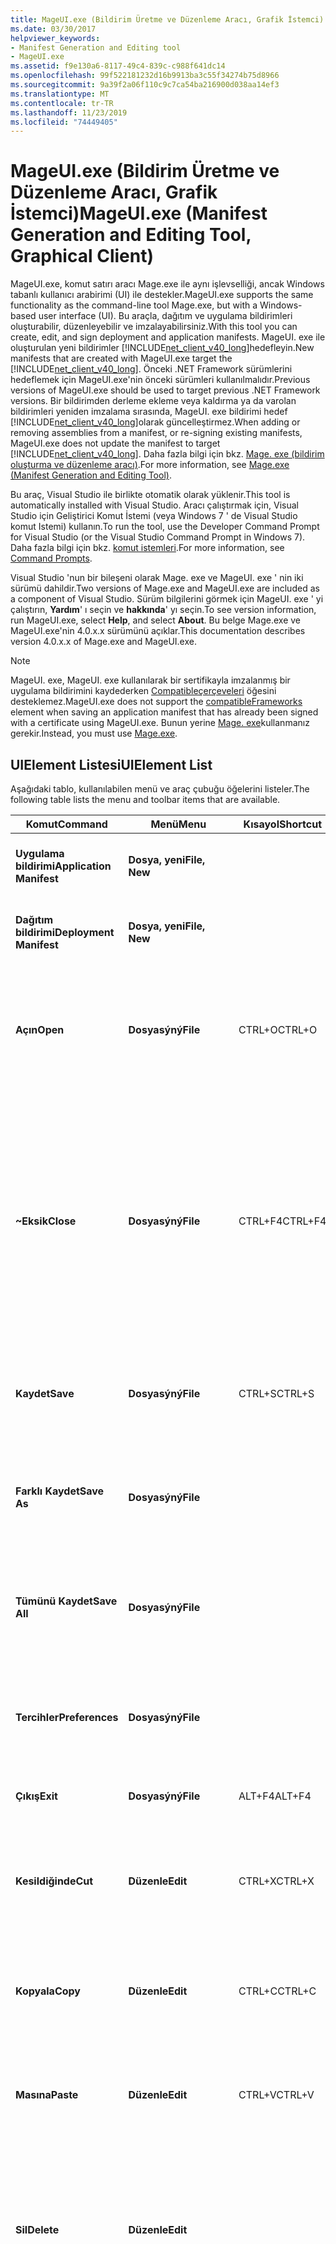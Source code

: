 ```yaml
---
title: MageUI.exe (Bildirim Üretme ve Düzenleme Aracı, Grafik İstemci)
ms.date: 03/30/2017
helpviewer_keywords:
- Manifest Generation and Editing tool
- MageUI.exe
ms.assetid: f9e130a6-8117-49c4-839c-c988f641dc14
ms.openlocfilehash: 99f522181232d16b9913ba3c55f34274b75d8966
ms.sourcegitcommit: 9a39f2a06f110c9c7ca54ba216900d038aa14ef3
ms.translationtype: MT
ms.contentlocale: tr-TR
ms.lasthandoff: 11/23/2019
ms.locfileid: "74449405"
---
```

# <a name="mageuiexe-manifest-generation-and-editing-tool-graphical-client"></a><span data-ttu-id="f6d16-102">MageUI.exe (Bildirim Üretme ve Düzenleme Aracı, Grafik İstemci)</span><span class="sxs-lookup"><span data-stu-id="f6d16-102">MageUI.exe (Manifest Generation and Editing Tool, Graphical Client)</span></span>

<span data-ttu-id="f6d16-103">MageUI.exe, komut satırı aracı Mage.exe ile aynı işlevselliği, ancak Windows tabanlı kullanıcı arabirimi (UI) ile destekler.</span><span class="sxs-lookup"><span data-stu-id="f6d16-103">MageUI.exe supports the same functionality as the command-line tool Mage.exe, but with a Windows-based user interface (UI).</span></span> <span data-ttu-id="f6d16-104">Bu araçla, dağıtım ve uygulama bildirimleri oluşturabilir, düzenleyebilir ve imzalayabilirsiniz.</span><span class="sxs-lookup"><span data-stu-id="f6d16-104">With this tool you can create, edit, and sign deployment and application manifests.</span></span> <span data-ttu-id="f6d16-105">MageUI. exe ile oluşturulan yeni bildirimler [!INCLUDE[net_client_v40_long](../../../includes/net-client-v40-long-md.md)]hedefleyin.</span><span class="sxs-lookup"><span data-stu-id="f6d16-105">New manifests that are created with MageUI.exe target the [!INCLUDE[net_client_v40_long](../../../includes/net-client-v40-long-md.md)].</span></span> <span data-ttu-id="f6d16-106">Önceki .NET Framework sürümlerini hedeflemek için MageUI.exe'nin önceki sürümleri kullanılmalıdır.</span><span class="sxs-lookup"><span data-stu-id="f6d16-106">Previous versions of MageUI.exe should be used to target previous .NET Framework versions.</span></span> <span data-ttu-id="f6d16-107">Bir bildirimden derleme ekleme veya kaldırma ya da varolan bildirimleri yeniden imzalama sırasında, MageUI. exe bildirimi hedef [!INCLUDE[net_client_v40_long](../../../includes/net-client-v40-long-md.md)]olarak güncelleştirmez.</span><span class="sxs-lookup"><span data-stu-id="f6d16-107">When adding or removing assemblies from a manifest, or re-signing existing manifests, MageUI.exe does not update the manifest to target [!INCLUDE[net_client_v40_long](../../../includes/net-client-v40-long-md.md)].</span></span> <span data-ttu-id="f6d16-108">Daha fazla bilgi için bkz. [Mage. exe (bildirim oluşturma ve düzenleme aracı)](mage-exe-manifest-generation-and-editing-tool.md).</span><span class="sxs-lookup"><span data-stu-id="f6d16-108">For more information, see [Mage.exe (Manifest Generation and Editing Tool)](mage-exe-manifest-generation-and-editing-tool.md).</span></span>

 <span data-ttu-id="f6d16-109">Bu araç, Visual Studio ile birlikte otomatik olarak yüklenir.</span><span class="sxs-lookup"><span data-stu-id="f6d16-109">This tool is automatically installed with Visual Studio.</span></span> <span data-ttu-id="f6d16-110">Aracı çalıştırmak için, Visual Studio için Geliştirici Komut İstemi (veya Windows 7 ' de Visual Studio komut Istemi) kullanın.</span><span class="sxs-lookup"><span data-stu-id="f6d16-110">To run the tool, use the Developer Command Prompt for Visual Studio (or the Visual Studio Command Prompt in Windows 7).</span></span> <span data-ttu-id="f6d16-111">Daha fazla bilgi için bkz. [komut istemleri](developer-command-prompt-for-vs.md).</span><span class="sxs-lookup"><span data-stu-id="f6d16-111">For more information, see [Command Prompts](developer-command-prompt-for-vs.md).</span></span>

 <span data-ttu-id="f6d16-112">Visual Studio 'nun bir bileşeni olarak Mage. exe ve MageUI. exe ' nin iki sürümü dahildir.</span><span class="sxs-lookup"><span data-stu-id="f6d16-112">Two versions of Mage.exe and MageUI.exe are included as a component of Visual Studio.</span></span> <span data-ttu-id="f6d16-113">Sürüm bilgilerini görmek için MageUI. exe ' yi çalıştırın, **Yardım**' ı seçin ve **hakkında**' yı seçin.</span><span class="sxs-lookup"><span data-stu-id="f6d16-113">To see version information, run MageUI.exe, select **Help**, and select **About**.</span></span> <span data-ttu-id="f6d16-114">Bu belge Mage.exe ve MageUI.exe'nin 4.0.x.x sürümünü açıklar.</span><span class="sxs-lookup"><span data-stu-id="f6d16-114">This documentation describes version 4.0.x.x of Mage.exe and MageUI.exe.</span></span>

> [!NOTE]
> <span data-ttu-id="f6d16-115">MageUI. exe, MageUI. exe kullanılarak bir sertifikayla imzalanmış bir uygulama bildirimini kaydederken [Compatibleçerçeveleri](/visualstudio/deployment/compatibleframeworks-element-clickonce-deployment) öğesini desteklemez.</span><span class="sxs-lookup"><span data-stu-id="f6d16-115">MageUI.exe does not support the [compatibleFrameworks](/visualstudio/deployment/compatibleframeworks-element-clickonce-deployment) element when saving an application manifest that has already been signed with a certificate using MageUI.exe.</span></span> <span data-ttu-id="f6d16-116">Bunun yerine [Mage. exe](mage-exe-manifest-generation-and-editing-tool.md)kullanmanız gerekir.</span><span class="sxs-lookup"><span data-stu-id="f6d16-116">Instead, you must use [Mage.exe](mage-exe-manifest-generation-and-editing-tool.md).</span></span>  
  
## <a name="uielement-list"></a><span data-ttu-id="f6d16-117">UIElement Listesi</span><span class="sxs-lookup"><span data-stu-id="f6d16-117">UIElement List</span></span>  
 <span data-ttu-id="f6d16-118">Aşağıdaki tablo, kullanılabilen menü ve araç çubuğu öğelerini listeler.</span><span class="sxs-lookup"><span data-stu-id="f6d16-118">The following table lists the menu and toolbar items that are available.</span></span>  
  
|<span data-ttu-id="f6d16-119">Komut</span><span class="sxs-lookup"><span data-stu-id="f6d16-119">Command</span></span>|<span data-ttu-id="f6d16-120">Menü</span><span class="sxs-lookup"><span data-stu-id="f6d16-120">Menu</span></span>|<span data-ttu-id="f6d16-121">Kısayol</span><span class="sxs-lookup"><span data-stu-id="f6d16-121">Shortcut</span></span>|<span data-ttu-id="f6d16-122">Açıklama</span><span class="sxs-lookup"><span data-stu-id="f6d16-122">Description</span></span>|  
|-------------|----------|--------------|-----------------|  
|<span data-ttu-id="f6d16-123">**Uygulama bildirimi**</span><span class="sxs-lookup"><span data-stu-id="f6d16-123">**Application Manifest**</span></span>|<span data-ttu-id="f6d16-124">**Dosya, yeni**</span><span class="sxs-lookup"><span data-stu-id="f6d16-124">**File, New**</span></span>||<span data-ttu-id="f6d16-125">Yeni bir uygulama bildirimi oluşturur.</span><span class="sxs-lookup"><span data-stu-id="f6d16-125">Creates a new application manifest.</span></span>|  
|<span data-ttu-id="f6d16-126">**Dağıtım bildirimi**</span><span class="sxs-lookup"><span data-stu-id="f6d16-126">**Deployment Manifest**</span></span>|<span data-ttu-id="f6d16-127">**Dosya, yeni**</span><span class="sxs-lookup"><span data-stu-id="f6d16-127">**File, New**</span></span>||<span data-ttu-id="f6d16-128">Yeni bir dağıtım bildirimi oluşturur.</span><span class="sxs-lookup"><span data-stu-id="f6d16-128">Creates a new deployment manifest.</span></span>|  
|<span data-ttu-id="f6d16-129">**Açın**</span><span class="sxs-lookup"><span data-stu-id="f6d16-129">**Open**</span></span>|<span data-ttu-id="f6d16-130">**Dosyasýný**</span><span class="sxs-lookup"><span data-stu-id="f6d16-130">**File**</span></span>|<span data-ttu-id="f6d16-131">CTRL+O</span><span class="sxs-lookup"><span data-stu-id="f6d16-131">CTRL+O</span></span>|<span data-ttu-id="f6d16-132">Varolan bir dağıtım bildirimini, uygulama bildirimini ya da düzenlemek için güven lisansını açar.</span><span class="sxs-lookup"><span data-stu-id="f6d16-132">Opens an existing deployment manifest, application manifest, or trust license for editing.</span></span>|  
|<span data-ttu-id="f6d16-133">**~Eksik**</span><span class="sxs-lookup"><span data-stu-id="f6d16-133">**Close**</span></span>|<span data-ttu-id="f6d16-134">**Dosyasýný**</span><span class="sxs-lookup"><span data-stu-id="f6d16-134">**File**</span></span>|<span data-ttu-id="f6d16-135">CTRL+F4</span><span class="sxs-lookup"><span data-stu-id="f6d16-135">CTRL+F4</span></span>|<span data-ttu-id="f6d16-136">Açık bir dosyayı kapatır.</span><span class="sxs-lookup"><span data-stu-id="f6d16-136">Closes an open file.</span></span><br /><br /> <span data-ttu-id="f6d16-137">Bir dosyayı kapatmadan önce değiştirirseniz, MageUI.exe dosyayı bir ortak anahtarla, anahtar çiftiyle veya depolanmış bir sertifikayla yeniden imzalamanızı ister.</span><span class="sxs-lookup"><span data-stu-id="f6d16-137">If you modify a file before closing it, MageUI.exe prompts you to re-sign the file with a public key, key pair, or stored certificate.</span></span>|  
|<span data-ttu-id="f6d16-138">**Kaydet**</span><span class="sxs-lookup"><span data-stu-id="f6d16-138">**Save**</span></span>|<span data-ttu-id="f6d16-139">**Dosyasýný**</span><span class="sxs-lookup"><span data-stu-id="f6d16-139">**File**</span></span>|<span data-ttu-id="f6d16-140">CTRL+S</span><span class="sxs-lookup"><span data-stu-id="f6d16-140">CTRL+S</span></span>|<span data-ttu-id="f6d16-141">Şu anda kullanıcı giriş odağı olan belgeyi diske kaydeder.</span><span class="sxs-lookup"><span data-stu-id="f6d16-141">Saves to disk the document which currently has user input focus.</span></span>|  
|<span data-ttu-id="f6d16-142">**Farklı Kaydet**</span><span class="sxs-lookup"><span data-stu-id="f6d16-142">**Save As**</span></span>|<span data-ttu-id="f6d16-143">**Dosyasýný**</span><span class="sxs-lookup"><span data-stu-id="f6d16-143">**File**</span></span>||<span data-ttu-id="f6d16-144">Yeni bir dosya adı ve/veya konum girmenizi sağlayarak bir dosyayı diske kaydeder.</span><span class="sxs-lookup"><span data-stu-id="f6d16-144">Saves a file to disk, enabling you to supply a new file name and/or location.</span></span>|  
|<span data-ttu-id="f6d16-145">**Tümünü Kaydet**</span><span class="sxs-lookup"><span data-stu-id="f6d16-145">**Save All**</span></span>|<span data-ttu-id="f6d16-146">**Dosyasýný**</span><span class="sxs-lookup"><span data-stu-id="f6d16-146">**File**</span></span>||<span data-ttu-id="f6d16-147">MageUI.exe içinde açık durumdaki tüm dosyalarda yapılan değişiklikleri kaydeder.</span><span class="sxs-lookup"><span data-stu-id="f6d16-147">Saves the changes made to all files currently open within MageUI.exe.</span></span>|  
|<span data-ttu-id="f6d16-148">**Tercihler**</span><span class="sxs-lookup"><span data-stu-id="f6d16-148">**Preferences**</span></span>|<span data-ttu-id="f6d16-149">**Dosyasýný**</span><span class="sxs-lookup"><span data-stu-id="f6d16-149">**File**</span></span>||<span data-ttu-id="f6d16-150">**Tercihler** iletişim kutusunu açar.</span><span class="sxs-lookup"><span data-stu-id="f6d16-150">Opens the **Preferences** dialog box.</span></span> <span data-ttu-id="f6d16-151">Daha fazla bilgi için aşağıdaki bölüme bakın.</span><span class="sxs-lookup"><span data-stu-id="f6d16-151">See the following section for more information.</span></span>|  
|<span data-ttu-id="f6d16-152">**Çıkış**</span><span class="sxs-lookup"><span data-stu-id="f6d16-152">**Exit**</span></span>|<span data-ttu-id="f6d16-153">**Dosyasýný**</span><span class="sxs-lookup"><span data-stu-id="f6d16-153">**File**</span></span>|<span data-ttu-id="f6d16-154">ALT+F4</span><span class="sxs-lookup"><span data-stu-id="f6d16-154">ALT+F4</span></span>|<span data-ttu-id="f6d16-155">MageUI.exe'den çıkılır.</span><span class="sxs-lookup"><span data-stu-id="f6d16-155">Quits MageUI.exe.</span></span>|  
|<span data-ttu-id="f6d16-156">**Kesildiğinde**</span><span class="sxs-lookup"><span data-stu-id="f6d16-156">**Cut**</span></span>|<span data-ttu-id="f6d16-157">**Düzenle**</span><span class="sxs-lookup"><span data-stu-id="f6d16-157">**Edit**</span></span>|<span data-ttu-id="f6d16-158">CTRL+X</span><span class="sxs-lookup"><span data-stu-id="f6d16-158">CTRL+X</span></span>|<span data-ttu-id="f6d16-159">Seçili durumdaki metni uygulamadan kaldırır ve sistem Pano'suna taşır.</span><span class="sxs-lookup"><span data-stu-id="f6d16-159">Removes the currently selected text from the application and moves it to the system Clipboard.</span></span>|  
|<span data-ttu-id="f6d16-160">**Kopyala**</span><span class="sxs-lookup"><span data-stu-id="f6d16-160">**Copy**</span></span>|<span data-ttu-id="f6d16-161">**Düzenle**</span><span class="sxs-lookup"><span data-stu-id="f6d16-161">**Edit**</span></span>|<span data-ttu-id="f6d16-162">CTRL+C</span><span class="sxs-lookup"><span data-stu-id="f6d16-162">CTRL+C</span></span>|<span data-ttu-id="f6d16-163">Seçili durumdaki metni sistem Pano'suna kopyalar.</span><span class="sxs-lookup"><span data-stu-id="f6d16-163">Copies the currently selected text to the system Clipboard.</span></span>|  
|<span data-ttu-id="f6d16-164">**Masına**</span><span class="sxs-lookup"><span data-stu-id="f6d16-164">**Paste**</span></span>|<span data-ttu-id="f6d16-165">**Düzenle**</span><span class="sxs-lookup"><span data-stu-id="f6d16-165">**Edit**</span></span>|<span data-ttu-id="f6d16-166">CTRL+V</span><span class="sxs-lookup"><span data-stu-id="f6d16-166">CTRL+V</span></span>|<span data-ttu-id="f6d16-167">Sistem Pano'sundaki metni etkin durumdaki metin öğesinin içine yapıştırır.</span><span class="sxs-lookup"><span data-stu-id="f6d16-167">Pastes text from the system Clipboard into the currently active text element.</span></span>|  
|<span data-ttu-id="f6d16-168">**Sil**</span><span class="sxs-lookup"><span data-stu-id="f6d16-168">**Delete**</span></span>|<span data-ttu-id="f6d16-169">**Düzenle**</span><span class="sxs-lookup"><span data-stu-id="f6d16-169">**Edit**</span></span>||<span data-ttu-id="f6d16-170">Bir listede seçili olan bir öğeyi, **dağıtım bildirimi** sekmesindeki güven lisansı gibi siler.</span><span class="sxs-lookup"><span data-stu-id="f6d16-170">Deletes an element currently selected in a list, such as a trust license on the **Deployment Manifest** tab.</span></span>|  
|<span data-ttu-id="f6d16-171">**Tümünü Kapat**</span><span class="sxs-lookup"><span data-stu-id="f6d16-171">**Close All**</span></span>|<span data-ttu-id="f6d16-172">**Penceresine**</span><span class="sxs-lookup"><span data-stu-id="f6d16-172">**Window**</span></span>||<span data-ttu-id="f6d16-173">MageUI.exe'de açık durumdaki tüm dosyaları kapatır.</span><span class="sxs-lookup"><span data-stu-id="f6d16-173">Closes all files currently open in MageUI.exe.</span></span> <span data-ttu-id="f6d16-174">Bir veya daha fazla dosyanın kaydedilmesi gerekiyorsa, gereksinimi MageUI.exe sizden onları kaydetmenizi ister.</span><span class="sxs-lookup"><span data-stu-id="f6d16-174">If one or more files need saving, MageUI.exe prompts you to save them.</span></span> <span data-ttu-id="f6d16-175">MageUI.exe ayrıca imzalanmamış veya değiştirilmiş her dosya için bir imzalama anahtarı seçmenizi de ister.</span><span class="sxs-lookup"><span data-stu-id="f6d16-175">MageUI.exe also prompts you to select a signing key for each unsigned or changed file.</span></span>|  
|<span data-ttu-id="f6d16-176">**Bilgi**</span><span class="sxs-lookup"><span data-stu-id="f6d16-176">**About**</span></span>|<span data-ttu-id="f6d16-177">**Yardım**</span><span class="sxs-lookup"><span data-stu-id="f6d16-177">**Help**</span></span>||<span data-ttu-id="f6d16-178">MageUI.exe'nin sürüm ve telif hakkı bilgilerini görüntüler.</span><span class="sxs-lookup"><span data-stu-id="f6d16-178">Displays version and copyright information about MageUI.exe.</span></span>|  
  
## <a name="preferences-dialog-box"></a><span data-ttu-id="f6d16-179">Tercihler İletişim Kutusu</span><span class="sxs-lookup"><span data-stu-id="f6d16-179">Preferences Dialog Box</span></span>  
 <span data-ttu-id="f6d16-180">**Tercihler** iletişim kutusu aşağıdaki öğeleri içerir.</span><span class="sxs-lookup"><span data-stu-id="f6d16-180">The **Preferences** dialog box contains the following elements.</span></span>  
  
|<span data-ttu-id="f6d16-181">Arabirim Öğesi</span><span class="sxs-lookup"><span data-stu-id="f6d16-181">UI Element</span></span>|<span data-ttu-id="f6d16-182">Açıklama</span><span class="sxs-lookup"><span data-stu-id="f6d16-182">Description</span></span>|  
|----------------|-----------------|  
|<span data-ttu-id="f6d16-183">**Kaydederken oturum aç**</span><span class="sxs-lookup"><span data-stu-id="f6d16-183">**Sign on save**</span></span>|<span data-ttu-id="f6d16-184">Bir dosyadaki değişikliklerinizi kaydedeceğiniz her zaman dosyayı imzalamanızı ister.</span><span class="sxs-lookup"><span data-stu-id="f6d16-184">Prompts you to sign a file whenever you save your modifications.</span></span>|  
|<span data-ttu-id="f6d16-185">**Varsayılan imza sertifikasını kullan**</span><span class="sxs-lookup"><span data-stu-id="f6d16-185">**Use default signing certificate**</span></span>|<span data-ttu-id="f6d16-186">Tüm dosyaları imzalamak için **sertifika dosyası** metin kutusunda girilen anahtarı kullanır.</span><span class="sxs-lookup"><span data-stu-id="f6d16-186">Uses the key entered in the **Certificate file** text box to sign all files.</span></span> <span data-ttu-id="f6d16-187">Bu, genellikle bir dosyayı kaydettiğinizde ve **kaydederken oturum** açtığınızda görüntülenen imzalama isteminin seçili olduğunu ortadan kaldırır.</span><span class="sxs-lookup"><span data-stu-id="f6d16-187">This eliminates the signing prompt that typically appears when you save a file and **Sign on Save** is selected.</span></span> <span data-ttu-id="f6d16-188">Bir anahtar dosyası seçmek için **sertifika dosyası** metin kutusunun yanındaki üç nokta ( **...** ) düğmesini kullanın.</span><span class="sxs-lookup"><span data-stu-id="f6d16-188">Use the ellipsis (**…**) button next to the **Certificate file** text box to select a key file.</span></span>|  
|<span data-ttu-id="f6d16-189">Özet algoritması</span><span class="sxs-lookup"><span data-stu-id="f6d16-189">Digest algorithm</span></span>|<span data-ttu-id="f6d16-190">Bağımlılık özetlerinin oluşturması için kullanılan algoritmayı belirtir.</span><span class="sxs-lookup"><span data-stu-id="f6d16-190">Specifies the algorithm to generate dependency digests with.</span></span> <span data-ttu-id="f6d16-191">Değer "sha256RSA" veya "sha1RSA" olmalıdır.</span><span class="sxs-lookup"><span data-stu-id="f6d16-191">Value must be "sha256RSA" or "sha1RSA".</span></span> <span data-ttu-id="f6d16-192">Varsayılan olarak SHA1 kullanılır.</span><span class="sxs-lookup"><span data-stu-id="f6d16-192">Uses SHA1 as the default.</span></span> <span data-ttu-id="f6d16-193">Hem uygulama hem de dağıtım bildirimlerinde kullanılır.</span><span class="sxs-lookup"><span data-stu-id="f6d16-193">Used both in application and deployment manifests.</span></span> <span data-ttu-id="f6d16-194">Kullanıcı bildirimi kaydederken bir sertifika sunarsa, bağımlılık özetleri oluşturmak için sertifikadaki algoritmaları kullanır.</span><span class="sxs-lookup"><span data-stu-id="f6d16-194">If the user provides a certificate when saving the manifest, uses the algorithms in the certificate to generate dependency digests with.</span></span>|  
  
## <a name="signing-options-dialog-box"></a><span data-ttu-id="f6d16-195">İmzalama Seçenekleri İletişim Kutusu</span><span class="sxs-lookup"><span data-stu-id="f6d16-195">Signing Options Dialog Box</span></span>  
 <span data-ttu-id="f6d16-196">Bir bildirimi veya güven lisansını ilk kez kaydettiğinizde veya bir bildirimi veya güven lisansını değiştirdiğinizde **Imzalama seçenekleri** iletişim kutusu görüntülenir.</span><span class="sxs-lookup"><span data-stu-id="f6d16-196">The **Signing Options** dialog box appears when you save a manifest or trust license for the first time, or when you change a manifest or trust license.</span></span> <span data-ttu-id="f6d16-197">Yalnızca **Tercihler** Iletişim kutusunda **kaydetme oturum aç** seçeneği işaretliyse görüntülenir.</span><span class="sxs-lookup"><span data-stu-id="f6d16-197">It only appears if the **Sign on Save** option in the **Preferences** dialog box is selected.</span></span> <span data-ttu-id="f6d16-198">Zaman **damgası URI 'si** metin kutusunda bir değer belirten bir bildirimi imzalarken Internet 'e bağlı olmanız gerekir.</span><span class="sxs-lookup"><span data-stu-id="f6d16-198">You must be connected to the Internet when signing a manifest that specifies a value in the **TimeStamping URI** text box.</span></span>  
  
 <span data-ttu-id="f6d16-199">Bu iletişim kutusu aşağıdaki öğeleri içerir.</span><span class="sxs-lookup"><span data-stu-id="f6d16-199">This dialog box contains the following elements.</span></span>  
  
|<span data-ttu-id="f6d16-200">Arabirim Öğesi</span><span class="sxs-lookup"><span data-stu-id="f6d16-200">UI Element</span></span>|<span data-ttu-id="f6d16-201">Açıklama</span><span class="sxs-lookup"><span data-stu-id="f6d16-201">Description</span></span>|  
|----------------|-----------------|  
|<span data-ttu-id="f6d16-202">**Sertifika dosyası ile imzala**</span><span class="sxs-lookup"><span data-stu-id="f6d16-202">**Sign with certificate file**</span></span>|<span data-ttu-id="f6d16-203">Bildirimi, dosya sisteminde depolanmış bir dijital sertifika ile imzalar.</span><span class="sxs-lookup"><span data-stu-id="f6d16-203">Signs the manifest with a digital certificate stored on the file system.</span></span>|  
|<span data-ttu-id="f6d16-204">**Dosyasýný**</span><span class="sxs-lookup"><span data-stu-id="f6d16-204">**File**</span></span>|<span data-ttu-id="f6d16-205">Sertifikayı temsil eden .pfx dosyasının yolunu yazmanız için bir alan sağlar.</span><span class="sxs-lookup"><span data-stu-id="f6d16-205">Provides an area to type the path to the .pfx file representing the certificate.</span></span>|  
|<span data-ttu-id="f6d16-206">**...**</span><span class="sxs-lookup"><span data-stu-id="f6d16-206">**...**</span></span>|<span data-ttu-id="f6d16-207">Varolan bir. pfx dosyasını seçmek için **Dosya Seç** iletişim kutusunu açar.</span><span class="sxs-lookup"><span data-stu-id="f6d16-207">Opens a **Choose File** dialog box for selecting an existing .pfx file.</span></span>|  
|<span data-ttu-id="f6d16-208">**Yeni**</span><span class="sxs-lookup"><span data-stu-id="f6d16-208">**New**</span></span>|<span data-ttu-id="f6d16-209">Bir Sertifika Yetkilisi (CA) aracılığıyla doğrulanamayan yeni bir .pfx oluşturur.</span><span class="sxs-lookup"><span data-stu-id="f6d16-209">Generates a new .pfx that is not verifiable through a Certificate Authority (CA).</span></span> <span data-ttu-id="f6d16-210">ClickOnce dağıtımlarını imzalamak için kullanılan sertifika türleri hakkında daha fazla bilgi için bkz. [Güvenilen uygulama dağıtımına genel bakış](/visualstudio/deployment/trusted-application-deployment-overview).</span><span class="sxs-lookup"><span data-stu-id="f6d16-210">For more information about the types of certificates used for signing ClickOnce deployments, see [Trusted Application Deployment Overview](/visualstudio/deployment/trusted-application-deployment-overview).</span></span>|  
|<span data-ttu-id="f6d16-211">**Parolayı**</span><span class="sxs-lookup"><span data-stu-id="f6d16-211">**Password**</span></span>|<span data-ttu-id="f6d16-212">Bu sertifikayla imzalamak için kullanılan parolayı yazmanız için bir alan sağlar.</span><span class="sxs-lookup"><span data-stu-id="f6d16-212">Provides an area to type the password used for signing with this certificate.</span></span> <span data-ttu-id="f6d16-213">Parola yoksa boş bırakılabilir.</span><span class="sxs-lookup"><span data-stu-id="f6d16-213">If not applicable, can be left blank.</span></span>|  
|<span data-ttu-id="f6d16-214">**Depolanan sertifikayla imzala**</span><span class="sxs-lookup"><span data-stu-id="f6d16-214">**Sign with stored certificate**</span></span>|<span data-ttu-id="f6d16-215">Bilgisayarınızın sertifika deposunda depolanmış dijital sertifikaların seçilebilir bir listesini görüntüler.</span><span class="sxs-lookup"><span data-stu-id="f6d16-215">Displays a selectable list of digital certificates stored in your computer's certificate store.</span></span>|  
|<span data-ttu-id="f6d16-216">**Zaman damgası URI 'SI**</span><span class="sxs-lookup"><span data-stu-id="f6d16-216">**TimeStamping URI**</span></span>|<span data-ttu-id="f6d16-217">Dijital zaman damgası hizmeti Tekdüzen Kaynak Konumlandırıcı'yı (URI) görüntüler.</span><span class="sxs-lookup"><span data-stu-id="f6d16-217">Displays the Uniform Resource Locator (URI) of a digital timestamping service.</span></span> <span data-ttu-id="f6d16-218">Bildirimlere zaman damgası koymak, uygulamanızın sonraki sürümünü dağıtmadan önce dijital sertifikanızın süresi dolarsa bildirimleri yeniden imzalamanıza gerek kalmamasını sağlar.</span><span class="sxs-lookup"><span data-stu-id="f6d16-218">Timestamping the manifests prevents you from having to re-sign the manifests if your digital certificate expires before you deploy the next version of your application.</span></span> <span data-ttu-id="f6d16-219">Daha fazla bilgi için bkz. [Windows kök sertifika programı üyeleri](https://docs.microsoft.com/previous-versions/windows/it-pro/windows-server-2012-R2-and-2012/dn265983(v=ws.11)) ve [ClickOnce ve Authenticode](/visualstudio/deployment/clickonce-and-authenticode).</span><span class="sxs-lookup"><span data-stu-id="f6d16-219">For more information, see [Windows root certificate program members](https://docs.microsoft.com/previous-versions/windows/it-pro/windows-server-2012-R2-and-2012/dn265983(v=ws.11)) and [ClickOnce and Authenticode](/visualstudio/deployment/clickonce-and-authenticode).</span></span>|  
|<span data-ttu-id="f6d16-220">**Imzalama**</span><span class="sxs-lookup"><span data-stu-id="f6d16-220">**Don't Sign**</span></span>|<span data-ttu-id="f6d16-221">Dijital bir sertifikanın imza eklemeden bildirim kaydetmenize izin verir.</span><span class="sxs-lookup"><span data-stu-id="f6d16-221">Allows you to save the manifest without adding a signature from a digital certificate.</span></span>|  
  
## <a name="tab-and-panel-descriptions"></a><span data-ttu-id="f6d16-222">Sekme ve Panel Açıklamaları</span><span class="sxs-lookup"><span data-stu-id="f6d16-222">Tab and Panel Descriptions</span></span>  
 <span data-ttu-id="f6d16-223">MageUI.exe ile bir belge açtığınızda, kendi sekme sayfasında görünür.</span><span class="sxs-lookup"><span data-stu-id="f6d16-223">When you open a document with MageUI.exe, it appears within its own tab page.</span></span> <span data-ttu-id="f6d16-224">Her sekme bir özellik paneli kümesi içerir.</span><span class="sxs-lookup"><span data-stu-id="f6d16-224">Each tab contains a set of property panels.</span></span> <span data-ttu-id="f6d16-225">Paneller belgenin verilerinin gruplandırılmış alt kümelerini içerir.</span><span class="sxs-lookup"><span data-stu-id="f6d16-225">The panels contain grouped subsets of the document's data.</span></span>  
  
### <a name="application-manifest-tab"></a><span data-ttu-id="f6d16-226">Uygulama bildirim sekmesi</span><span class="sxs-lookup"><span data-stu-id="f6d16-226">Application Manifest Tab</span></span>  
 <span data-ttu-id="f6d16-227">**Uygulama bildirimi** sekmesi bir uygulama bildiriminin içeriğini görüntüler.</span><span class="sxs-lookup"><span data-stu-id="f6d16-227">The **Application Manifest** tab displays the contents of an application manifest.</span></span> <span data-ttu-id="f6d16-228">Uygulama bildirimi, dağıtıma dahil edilen tüm dosyaları ve uygulamanın istemcide çalışması için gerekli izinleri açıklar.</span><span class="sxs-lookup"><span data-stu-id="f6d16-228">The application manifest describes all files included with the deployment, and the permissions required for the application to run on the client.</span></span>  
  
 <span data-ttu-id="f6d16-229">**Uygulama bildirimi** sekmesi aşağıdaki sekmeleri içerir.</span><span class="sxs-lookup"><span data-stu-id="f6d16-229">The **Application Manifest** tab contains the following tabs.</span></span>  
  
|<span data-ttu-id="f6d16-230">Arabirim Öğesi</span><span class="sxs-lookup"><span data-stu-id="f6d16-230">UI Element</span></span>|<span data-ttu-id="f6d16-231">Açıklama</span><span class="sxs-lookup"><span data-stu-id="f6d16-231">Description</span></span>|  
|----------------|-----------------|  
|<span data-ttu-id="f6d16-232">**Ad**</span><span class="sxs-lookup"><span data-stu-id="f6d16-232">**Name**</span></span>|<span data-ttu-id="f6d16-233">Bu dağıtım hakkındaki bilgileri tanımlamayı belirtir.</span><span class="sxs-lookup"><span data-stu-id="f6d16-233">Specifies identifying information about this deployment.</span></span>|  
|<span data-ttu-id="f6d16-234">**Açıklama**</span><span class="sxs-lookup"><span data-stu-id="f6d16-234">**Description**</span></span>|<span data-ttu-id="f6d16-235">Yayımcı, ürün ve destek bilgilerini belirtir.</span><span class="sxs-lookup"><span data-stu-id="f6d16-235">Specifies publisher, product, and support information.</span></span>|  
|<span data-ttu-id="f6d16-236">**Uygulama seçenekleri**</span><span class="sxs-lookup"><span data-stu-id="f6d16-236">**Application Options**</span></span>|<span data-ttu-id="f6d16-237">Bunun bir tarayıcı uygulaması olup olmadığını ve bu bildirimin güven bilgisi kaynağı olup olmadığını belirtir.</span><span class="sxs-lookup"><span data-stu-id="f6d16-237">Specifies whether this is a browser application, and whether this manifest is the source of trust information.</span></span>|  
|<span data-ttu-id="f6d16-238">**Dosyalar**</span><span class="sxs-lookup"><span data-stu-id="f6d16-238">**Files**</span></span>|<span data-ttu-id="f6d16-239">Bu dağıtımı oluşturan tüm dosyaları belirtir.</span><span class="sxs-lookup"><span data-stu-id="f6d16-239">Specifies all of the files that constitute this deployment.</span></span>|  
|<span data-ttu-id="f6d16-240">**Gerekli izinler**</span><span class="sxs-lookup"><span data-stu-id="f6d16-240">**Permissions Required**</span></span>|<span data-ttu-id="f6d16-241">Uygulamanın bir istemcide çalışması için gereken en düşük izin kümesini belirtir.</span><span class="sxs-lookup"><span data-stu-id="f6d16-241">Specifies the minimum permission set required by the application to run on a client.</span></span>|  
  
### <a name="name-tab"></a><span data-ttu-id="f6d16-242">Ad sekmesi</span><span class="sxs-lookup"><span data-stu-id="f6d16-242">Name Tab</span></span>  
 <span data-ttu-id="f6d16-243">**Ad** sekmesi, ilk olarak bir uygulama bildirimi oluşturduğunuzda veya açtığınızda görüntülenir.</span><span class="sxs-lookup"><span data-stu-id="f6d16-243">The **Name** tab is displayed when you first create or open an application manifest.</span></span> <span data-ttu-id="f6d16-244">Dağıtımı benzersiz bir şekilde tanımlar ve isteğe bağlı olarak geçerli bir hedef platform belirtir.</span><span class="sxs-lookup"><span data-stu-id="f6d16-244">It uniquely identifies the deployment, and optionally specifies a valid target platform.</span></span>  
  
|<span data-ttu-id="f6d16-245">Arabirim Öğesi</span><span class="sxs-lookup"><span data-stu-id="f6d16-245">UI Element</span></span>|<span data-ttu-id="f6d16-246">Açıklama</span><span class="sxs-lookup"><span data-stu-id="f6d16-246">Description</span></span>|  
|----------------|-----------------|  
|<span data-ttu-id="f6d16-247">**Ad**</span><span class="sxs-lookup"><span data-stu-id="f6d16-247">**Name**</span></span>|<span data-ttu-id="f6d16-248">Gerekli.</span><span class="sxs-lookup"><span data-stu-id="f6d16-248">Required.</span></span> <span data-ttu-id="f6d16-249">Uygulama bildiriminin adı.</span><span class="sxs-lookup"><span data-stu-id="f6d16-249">The name of the application manifest.</span></span> <span data-ttu-id="f6d16-250">Genellikle dosya adıyla aynıdır.</span><span class="sxs-lookup"><span data-stu-id="f6d16-250">Usually the same as the file name.</span></span>|  
|<span data-ttu-id="f6d16-251">**Sürüm**</span><span class="sxs-lookup"><span data-stu-id="f6d16-251">**Version**</span></span>|<span data-ttu-id="f6d16-252">Gerekli.</span><span class="sxs-lookup"><span data-stu-id="f6d16-252">Required.</span></span> <span data-ttu-id="f6d16-253">*N. n. n. n*biçimindeki dağıtımın sürüm numarası.</span><span class="sxs-lookup"><span data-stu-id="f6d16-253">The version number of the deployment in the form *N.N.N.N*.</span></span> <span data-ttu-id="f6d16-254">Yalnızca ilk ana yapı numarası gereklidir.</span><span class="sxs-lookup"><span data-stu-id="f6d16-254">Only the first major build number is required.</span></span> <span data-ttu-id="f6d16-255">Örneğin, bir uygulamanın 1,0 sürümü için geçerli değerler `1`, `1.0`, `1.0.0`ve `1.0.0.0`içerebilir.</span><span class="sxs-lookup"><span data-stu-id="f6d16-255">For example, for version 1.0 of an application, valid values would include `1`, `1.0`, `1.0.0`, and `1.0.0.0`.</span></span>|  
|<span data-ttu-id="f6d16-256">**İsiyle**</span><span class="sxs-lookup"><span data-stu-id="f6d16-256">**Processor**</span></span>|<span data-ttu-id="f6d16-257">İsteğe bağlı.</span><span class="sxs-lookup"><span data-stu-id="f6d16-257">Optional.</span></span> <span data-ttu-id="f6d16-258">Bu dağıtımın çalıştırılabileceği makine mimarisi.</span><span class="sxs-lookup"><span data-stu-id="f6d16-258">The machine architecture on which this deployment can run.</span></span> <span data-ttu-id="f6d16-259">Varsayılan değer, tüm yönetilen derlemelerin varsayılan biçimi olan `msil`veya Microsoft ara dildir.</span><span class="sxs-lookup"><span data-stu-id="f6d16-259">The default is `msil`, or Microsoft Intermediate Language, which is the default format of all managed assemblies.</span></span> <span data-ttu-id="f6d16-260">Uygulamanızda belirli bir mimari için derlemeleri önceden derlediğiniz takdirde bu alanı değiştirin.</span><span class="sxs-lookup"><span data-stu-id="f6d16-260">Change this field if you have pre-compiled the assemblies in your application for a specific architecture.</span></span> <span data-ttu-id="f6d16-261">Ön derleme hakkında daha fazla bilgi için bkz. [Ngen. exe (yerel görüntü Oluşturucu)](ngen-exe-native-image-generator.md).</span><span class="sxs-lookup"><span data-stu-id="f6d16-261">For more information about pre-compilation, see [Ngen.exe (Native Image Generator)](ngen-exe-native-image-generator.md).</span></span>|  
|<span data-ttu-id="f6d16-262">**Ayarı**</span><span class="sxs-lookup"><span data-stu-id="f6d16-262">**Culture**</span></span>|<span data-ttu-id="f6d16-263">İsteğe bağlı.</span><span class="sxs-lookup"><span data-stu-id="f6d16-263">Optional.</span></span> <span data-ttu-id="f6d16-264">Bu uygulamanın çalıştığı iki bölümlü ISO ülkesi ve bölge kodu.</span><span class="sxs-lookup"><span data-stu-id="f6d16-264">The two-part ISO country and region code in which this application runs.</span></span> <span data-ttu-id="f6d16-265">Varsayılan, `neutral` değeridir.</span><span class="sxs-lookup"><span data-stu-id="f6d16-265">The default is `neutral`.</span></span>|  
|<span data-ttu-id="f6d16-266">**Ortak anahtar belirteci**</span><span class="sxs-lookup"><span data-stu-id="f6d16-266">**Public key token**</span></span>|<span data-ttu-id="f6d16-267">İsteğe bağlı.</span><span class="sxs-lookup"><span data-stu-id="f6d16-267">Optional.</span></span> <span data-ttu-id="f6d16-268">Bu uygulama bildiriminin imzalandığı ortak anahtar.</span><span class="sxs-lookup"><span data-stu-id="f6d16-268">The public key with which this application manifest has been signed.</span></span> <span data-ttu-id="f6d16-269">Bu yeni veya imzasız bir bildirimidir, bu alan `Unsigned`olarak görünür.</span><span class="sxs-lookup"><span data-stu-id="f6d16-269">If this is a new or unsigned manifest, this field will appear as `Unsigned`.</span></span>|  
  
### <a name="description-tab"></a><span data-ttu-id="f6d16-270">Açıklama sekmesi</span><span class="sxs-lookup"><span data-stu-id="f6d16-270">Description Tab</span></span>  
 <span data-ttu-id="f6d16-271">Bu bilgiler genellikle dağıtım bildirimi içinde sağlanır.</span><span class="sxs-lookup"><span data-stu-id="f6d16-271">This information is usually provided within the deployment manifest.</span></span> <span data-ttu-id="f6d16-272">Bu alanlar yalnızca **uygulama seçenekleri** sekmesinde **uygulama bildirimi güven bilgileri kullan** onay kutusu seçiliyse değiştirilebilir.</span><span class="sxs-lookup"><span data-stu-id="f6d16-272">These fields can only be modified if the **Use Application Manifest Trust Information** check box is selected on the **Application Options** tab.</span></span>  
  
|<span data-ttu-id="f6d16-273">Arabirim Öğesi</span><span class="sxs-lookup"><span data-stu-id="f6d16-273">UI Element</span></span>|<span data-ttu-id="f6d16-274">Açıklama</span><span class="sxs-lookup"><span data-stu-id="f6d16-274">Description</span></span>|  
|----------------|-----------------|  
|<span data-ttu-id="f6d16-275">**'In**</span><span class="sxs-lookup"><span data-stu-id="f6d16-275">**Publisher**</span></span>|<span data-ttu-id="f6d16-276">Uygulamadan sorumlu kişinin veya kuruluşun adı.</span><span class="sxs-lookup"><span data-stu-id="f6d16-276">The name of the person or organization responsible for the application.</span></span> <span data-ttu-id="f6d16-277">Bu değer, Başlat menüsü klasör adı olarak kullanılır.</span><span class="sxs-lookup"><span data-stu-id="f6d16-277">This value is used as the Start menu folder name.</span></span>|  
|<span data-ttu-id="f6d16-278">**Ürünüyle**</span><span class="sxs-lookup"><span data-stu-id="f6d16-278">**Product**</span></span>|<span data-ttu-id="f6d16-279">Tam ürün adı.</span><span class="sxs-lookup"><span data-stu-id="f6d16-279">The full product name.</span></span> <span data-ttu-id="f6d16-280">Dağıtım bildiriminin **dağıtım seçenekleri** sekmesinde **uygulama türü** öğesi için **yerel olarak yüklemeyi** seçtiyseniz, bu ad, bu uygulama Için **Başlat** menüsü bağlantısında ve **Program Ekle/Kaldır** 'da görünür.</span><span class="sxs-lookup"><span data-stu-id="f6d16-280">If you selected **Install Locally** for the **Application Type** element on the **Deployment Options** tab of the deployment manifest, this name will be what appears in the **Start** menu link and in **Add or Remove Programs** for this application.</span></span>|  
|<span data-ttu-id="f6d16-281">**Destek konumu**</span><span class="sxs-lookup"><span data-stu-id="f6d16-281">**Support Location**</span></span>|<span data-ttu-id="f6d16-282">Müşterilerin uygulama için yardım ve destek alabileceği URL.</span><span class="sxs-lookup"><span data-stu-id="f6d16-282">The URL from which customers can obtain help and support for the application.</span></span>|  
  
### <a name="application-options-tab"></a><span data-ttu-id="f6d16-283">Uygulama seçenekleri sekmesi</span><span class="sxs-lookup"><span data-stu-id="f6d16-283">Application Options Tab</span></span>  
  
|<span data-ttu-id="f6d16-284">Arabirim Öğesi</span><span class="sxs-lookup"><span data-stu-id="f6d16-284">UI Element</span></span>|<span data-ttu-id="f6d16-285">Açıklama</span><span class="sxs-lookup"><span data-stu-id="f6d16-285">Description</span></span>|  
|----------------|-----------------|  
|<span data-ttu-id="f6d16-286">**Windows Presentation Foundation tarayıcı uygulaması**</span><span class="sxs-lookup"><span data-stu-id="f6d16-286">**Windows Presentation Foundation Browser Application**</span></span>|<span data-ttu-id="f6d16-287">Bu, tarayıcıda bir XAML tarayıcı uygulaması (XBAP) olarak çalışan bir WPF uygulaması olup olmadığını belirtir.</span><span class="sxs-lookup"><span data-stu-id="f6d16-287">Specifies whether this is a WPF application that runs in the browser as a XAML browser application (XBAP).</span></span>|  
|<span data-ttu-id="f6d16-288">**Uygulama bildirimi güven bilgilerini kullan**</span><span class="sxs-lookup"><span data-stu-id="f6d16-288">**Use Application Manifest Trust Information**</span></span>|<span data-ttu-id="f6d16-289">Bu bildirimin güven bilgileri içerip içermediğini belirtir.</span><span class="sxs-lookup"><span data-stu-id="f6d16-289">Specifies whether this manifest contains trust information.</span></span>|  
  
### <a name="files-tab"></a><span data-ttu-id="f6d16-290">Dosyalar Sekmesi</span><span class="sxs-lookup"><span data-stu-id="f6d16-290">Files Tab</span></span>  
  
|<span data-ttu-id="f6d16-291">Arabirim Öğesi</span><span class="sxs-lookup"><span data-stu-id="f6d16-291">UI Element</span></span>|<span data-ttu-id="f6d16-292">Açıklama</span><span class="sxs-lookup"><span data-stu-id="f6d16-292">Description</span></span>|  
|----------------|-----------------|  
|<span data-ttu-id="f6d16-293">**Uygulama dizini**</span><span class="sxs-lookup"><span data-stu-id="f6d16-293">**Application directory**</span></span>|<span data-ttu-id="f6d16-294">Uygulamanın dosyalarının bulunduğu dizin.</span><span class="sxs-lookup"><span data-stu-id="f6d16-294">The directory in which the application's files reside.</span></span> <span data-ttu-id="f6d16-295">Dizini seçmek için üç nokta ( **...** ) düğmesini kullanın.</span><span class="sxs-lookup"><span data-stu-id="f6d16-295">Use the ellipses (**…**) button to select the directory.</span></span>|  
|<span data-ttu-id="f6d16-296">**Veriyle**</span><span class="sxs-lookup"><span data-stu-id="f6d16-296">**Populate**</span></span>|<span data-ttu-id="f6d16-297">Uygulama dizinindeki tüm dosyaları ve alt dizinleri uygulama bildirimine ekler.</span><span class="sxs-lookup"><span data-stu-id="f6d16-297">Adds all of the files in the application directory and subdirectories to the application manifest.</span></span> <span data-ttu-id="f6d16-298">MageUI. exe dizinde tek bir yürütülebilir dosya bulursa, bunu otomatik olarak giriş noktası olarak işaretler, bu dosya, istemci üzerinde ClickOnce uygulaması başlatıldığında ilk yürütülür.</span><span class="sxs-lookup"><span data-stu-id="f6d16-298">If MageUI.exe finds a single executable file in the directory, it automatically marks this as the Entry Point, which is the file first executed when the ClickOnce application is launched on the client.</span></span>|  
|<span data-ttu-id="f6d16-299">**Uygulama dosyaları**</span><span class="sxs-lookup"><span data-stu-id="f6d16-299">**Application Files**</span></span>|<span data-ttu-id="f6d16-300">Uygulamadaki tüm dosyaları listeler.</span><span class="sxs-lookup"><span data-stu-id="f6d16-300">Lists all of the files in the application.</span></span> <span data-ttu-id="f6d16-301">Her dosyanın aşağıda ele alınan üç düzenlenebilir özniteliği vardır.</span><span class="sxs-lookup"><span data-stu-id="f6d16-301">Each file has three editable attributes, discussed below.</span></span>|  
|<span data-ttu-id="f6d16-302">**Dosya türü**</span><span class="sxs-lookup"><span data-stu-id="f6d16-302">**File Type**</span></span>|<span data-ttu-id="f6d16-303">Dosya türü dört değerden biri olabilir:</span><span class="sxs-lookup"><span data-stu-id="f6d16-303">File Type can be one of four values:</span></span><br /><br /> <span data-ttu-id="f6d16-304">Seçim.</span><span class="sxs-lookup"><span data-stu-id="f6d16-304">-   None.</span></span><br /><span data-ttu-id="f6d16-305">-Giriş noktası.</span><span class="sxs-lookup"><span data-stu-id="f6d16-305">-   Entry Point.</span></span> <span data-ttu-id="f6d16-306">Uygulamanın birincil yürütülebilir dosyası.</span><span class="sxs-lookup"><span data-stu-id="f6d16-306">The application's primary executable.</span></span> <span data-ttu-id="f6d16-307">Giriş noktası olarak yalnızca bir yürütülebilir dosya işaretlenebilir.</span><span class="sxs-lookup"><span data-stu-id="f6d16-307">Only one executable file can be marked as the entry point.</span></span><br /><span data-ttu-id="f6d16-308">-Veri dosyası.</span><span class="sxs-lookup"><span data-stu-id="f6d16-308">-   Data File.</span></span> <span data-ttu-id="f6d16-309">Uygulamaya veri sağlayan bir XML dosyası gibi bir dosya.</span><span class="sxs-lookup"><span data-stu-id="f6d16-309">A file, such as an XML file, that supplies data to the application.</span></span><br /><span data-ttu-id="f6d16-310">-Simge dosyası.</span><span class="sxs-lookup"><span data-stu-id="f6d16-310">-   Icon File.</span></span> <span data-ttu-id="f6d16-311">Masaüstünde veya bir uygulama penceresinin köşesinde görünen gibi bir uygulama simgesi.</span><span class="sxs-lookup"><span data-stu-id="f6d16-311">An application icon, such as appears on the desktop or in the corner of an application's window.</span></span>|  
|<span data-ttu-id="f6d16-312">**Optional**</span><span class="sxs-lookup"><span data-stu-id="f6d16-312">**Optional**</span></span>|<span data-ttu-id="f6d16-313">İsteğe bağlı olarak işaretlenen Dosyalar ilk yüklemede veya güncelleştirmesinde indirilmez, ancak System. Deployment Isteğe bağlı API kullanılarak çalışma zamanında indirilebilir.</span><span class="sxs-lookup"><span data-stu-id="f6d16-313">Files marked optional are not downloaded on initial install or update, but may be downloaded at run time using the System.Deployment On-Demand API.</span></span> <span data-ttu-id="f6d16-314">Daha fazla bilgi için bkz. [Izlenecek yol: Tasarımcıyı kullanarak ClickOnce dağıtım API 'si Ile isteğe bağlı derlemeleri indirme](/visualstudio/deployment/walkthrough-downloading-assemblies-on-demand-with-the-clickonce-deployment-api-using-the-designer).</span><span class="sxs-lookup"><span data-stu-id="f6d16-314">For more information, see [Walkthrough: Downloading Assemblies on Demand with the ClickOnce Deployment API Using the Designer](/visualstudio/deployment/walkthrough-downloading-assemblies-on-demand-with-the-clickonce-deployment-api-using-the-designer).</span></span>|  
|<span data-ttu-id="f6d16-315">**Grubu**</span><span class="sxs-lookup"><span data-stu-id="f6d16-315">**Group**</span></span>|<span data-ttu-id="f6d16-316">İsteğe bağlı dosyalar kümesi için bir etiket.</span><span class="sxs-lookup"><span data-stu-id="f6d16-316">A label for a set of optional files.</span></span> <span data-ttu-id="f6d16-317">Bir dosya kümesine bir grup etiketi uygulayabilir ve tek bir API çağrısıyla bir toplu dosya indirmek için Isteğe bağlı API 'yi kullanabilirsiniz.</span><span class="sxs-lookup"><span data-stu-id="f6d16-317">You can apply a Group label to a set of files, and use the On-Demand API to download a batch of files with a single API call.</span></span>|  
  
### <a name="permissions-required-tab"></a><span data-ttu-id="f6d16-318">Gerekli izinler sekmesi</span><span class="sxs-lookup"><span data-stu-id="f6d16-318">Permissions Required Tab</span></span>  
 <span data-ttu-id="f6d16-319">Uygulamanıza varsayılan olarak verilen yerel bilgisayara daha fazla erişim vermeniz gerekiyorsa, **gerekli izinler** sekmesini kullanın.</span><span class="sxs-lookup"><span data-stu-id="f6d16-319">Use the **Permissions Required** tab if you need to grant your application more access to the local computer than is granted by default.</span></span> <span data-ttu-id="f6d16-320">Daha fazla bilgi için bkz. [ClickOnce uygulamalarının güvenliğini sağlama](/visualstudio/deployment/securing-clickonce-applications).</span><span class="sxs-lookup"><span data-stu-id="f6d16-320">For more information, see [Securing ClickOnce Applications](/visualstudio/deployment/securing-clickonce-applications).</span></span>  
  
|<span data-ttu-id="f6d16-321">Arabirim Öğesi</span><span class="sxs-lookup"><span data-stu-id="f6d16-321">UI Element</span></span>|<span data-ttu-id="f6d16-322">Açıklama</span><span class="sxs-lookup"><span data-stu-id="f6d16-322">Description</span></span>|  
|----------------|-----------------|  
|<span data-ttu-id="f6d16-323">**İzin kümesi türü**</span><span class="sxs-lookup"><span data-stu-id="f6d16-323">**Permission set type**</span></span>|<span data-ttu-id="f6d16-324">Bu uygulamanın istemcide çalışması için gereken en düşük izin kümesi.</span><span class="sxs-lookup"><span data-stu-id="f6d16-324">The minimum permission set required by this application to run on the client.</span></span> <span data-ttu-id="f6d16-325">Bu izin kümelerinin açıklaması ve ne yaptıkları veya talep verilmeyen izinler için bkz. [adlandırılmış Izin kümeleri](https://docs.microsoft.com/previous-versions/dotnet/netframework-4.0/4652tyx7(v=vs.100)).</span><span class="sxs-lookup"><span data-stu-id="f6d16-325">For a description of these permission sets and which permissions they do or do not demand, see [Named Permission Sets](https://docs.microsoft.com/previous-versions/dotnet/netframework-4.0/4652tyx7(v=vs.100)).</span></span>|  
|<span data-ttu-id="f6d16-326">**Bilgileri**</span><span class="sxs-lookup"><span data-stu-id="f6d16-326">**Details**</span></span>|<span data-ttu-id="f6d16-327">İzin kümesini temsil etmesi için uygulama bildirimi için oluşturulan XML.</span><span class="sxs-lookup"><span data-stu-id="f6d16-327">The XML created for the application manifest to represent the permission set.</span></span> <span data-ttu-id="f6d16-328">Uygulama bildirimi XML biçimi hakkında iyi bir fikir sahibi değilseniz, bu XML 'i el ile düzenlememelisiniz.</span><span class="sxs-lookup"><span data-stu-id="f6d16-328">Unless you have a good understanding of the application manifest XML format, you should not edit this XML manually.</span></span> <span data-ttu-id="f6d16-329">Daha fazla bilgi için bkz. [ClickOnce uygulama bildirimi](/visualstudio/deployment/clickonce-application-manifest).</span><span class="sxs-lookup"><span data-stu-id="f6d16-329">For more information, see [ClickOnce Application Manifest](/visualstudio/deployment/clickonce-application-manifest).</span></span>|  
  
### <a name="deployment-manifest-tab"></a><span data-ttu-id="f6d16-330">Dağıtım bildirimi sekmesi</span><span class="sxs-lookup"><span data-stu-id="f6d16-330">Deployment Manifest Tab</span></span>  
 <span data-ttu-id="f6d16-331">**Dağıtım bildirimi** sekmesi aşağıdaki sekmeleri içerir.</span><span class="sxs-lookup"><span data-stu-id="f6d16-331">The **Deployment Manifest** tab contains the following tabs.</span></span>  
  
|<span data-ttu-id="f6d16-332">Arabirim Öğesi</span><span class="sxs-lookup"><span data-stu-id="f6d16-332">UI Element</span></span>|<span data-ttu-id="f6d16-333">Açıklama</span><span class="sxs-lookup"><span data-stu-id="f6d16-333">Description</span></span>|  
|----------------|-----------------|  
|<span data-ttu-id="f6d16-334">**Ad**</span><span class="sxs-lookup"><span data-stu-id="f6d16-334">**Name**</span></span>|<span data-ttu-id="f6d16-335">Bu dağıtım hakkındaki bilgileri tanımlamayı belirtir.</span><span class="sxs-lookup"><span data-stu-id="f6d16-335">Specifies identifying information about this deployment.</span></span>|  
|<span data-ttu-id="f6d16-336">**Açıklama**</span><span class="sxs-lookup"><span data-stu-id="f6d16-336">**Description**</span></span>|<span data-ttu-id="f6d16-337">Yayımcı, ürün ve destek bilgilerini belirtir.</span><span class="sxs-lookup"><span data-stu-id="f6d16-337">Specifies publisher, product, and support information.</span></span>|  
|<span data-ttu-id="f6d16-338">**Dağıtım seçenekleri**</span><span class="sxs-lookup"><span data-stu-id="f6d16-338">**Deployment Options**</span></span>|<span data-ttu-id="f6d16-339">Dağıtım hakkındaki uygulama türü ve başlangıç konumu gibi ek bilgileri belirtir.</span><span class="sxs-lookup"><span data-stu-id="f6d16-339">Specifies additional information about the deployment, such as the application type and the start location.</span></span>|  
|<span data-ttu-id="f6d16-340">**Güncelleştirme seçenekleri**</span><span class="sxs-lookup"><span data-stu-id="f6d16-340">**Update Options**</span></span>|<span data-ttu-id="f6d16-341">ClickOnce 'ın uygulama güncelleştirmelerini denetlemesi gereken sıklığı belirtir.</span><span class="sxs-lookup"><span data-stu-id="f6d16-341">Specifies how often ClickOnce should check for application updates.</span></span>|  
|<span data-ttu-id="f6d16-342">**Uygulama başvurusu**</span><span class="sxs-lookup"><span data-stu-id="f6d16-342">**Application Reference**</span></span>|<span data-ttu-id="f6d16-343">Bu dağıtım için uygulama bildirimini belirtir.</span><span class="sxs-lookup"><span data-stu-id="f6d16-343">Specifies the application manifest for this deployment.</span></span>|  
  
### <a name="name-tab"></a><span data-ttu-id="f6d16-344">Ad sekmesi</span><span class="sxs-lookup"><span data-stu-id="f6d16-344">Name Tab</span></span>  
 <span data-ttu-id="f6d16-345">Önce bir dağıtım bildirimi oluşturduğunuzda veya açtığınızda **ad** sekmesi görüntülenir.</span><span class="sxs-lookup"><span data-stu-id="f6d16-345">The **Name** tab is displayed when you first create or open a deployment manifest.</span></span> <span data-ttu-id="f6d16-346">Dağıtımı benzersiz bir şekilde tanımlar ve isteğe bağlı olarak geçerli bir hedef platform belirtir.</span><span class="sxs-lookup"><span data-stu-id="f6d16-346">It uniquely identifies the deployment, and optionally specifies a valid target platform.</span></span>  
  
|<span data-ttu-id="f6d16-347">Arabirim Öğesi</span><span class="sxs-lookup"><span data-stu-id="f6d16-347">UI Element</span></span>|<span data-ttu-id="f6d16-348">Açıklama</span><span class="sxs-lookup"><span data-stu-id="f6d16-348">Description</span></span>|  
|----------------|-----------------|  
|<span data-ttu-id="f6d16-349">**Ad**</span><span class="sxs-lookup"><span data-stu-id="f6d16-349">**Name**</span></span>|<span data-ttu-id="f6d16-350">Gerekli.</span><span class="sxs-lookup"><span data-stu-id="f6d16-350">Required.</span></span> <span data-ttu-id="f6d16-351">Dağıtım bildiriminin adı.</span><span class="sxs-lookup"><span data-stu-id="f6d16-351">The name of the deployment manifest.</span></span> <span data-ttu-id="f6d16-352">Genellikle dosya adıyla aynıdır.</span><span class="sxs-lookup"><span data-stu-id="f6d16-352">Usually the same as the file name.</span></span>|  
|<span data-ttu-id="f6d16-353">**Sürüm**</span><span class="sxs-lookup"><span data-stu-id="f6d16-353">**Version**</span></span>|<span data-ttu-id="f6d16-354">Gerekli.</span><span class="sxs-lookup"><span data-stu-id="f6d16-354">Required.</span></span> <span data-ttu-id="f6d16-355">*N. n. n. n*biçimindeki dağıtımın sürüm numarası.</span><span class="sxs-lookup"><span data-stu-id="f6d16-355">The version number of the deployment in the form *N.N.N.N*.</span></span> <span data-ttu-id="f6d16-356">Yalnızca ilk ana yapı numarası gereklidir.</span><span class="sxs-lookup"><span data-stu-id="f6d16-356">Only the first major build number is required.</span></span> <span data-ttu-id="f6d16-357">Örneğin, bir uygulamanın 1,0 sürümü için geçerli değerler `1`, `1.0`, `1.0.0`ve `1.0.0.0`içerebilir.</span><span class="sxs-lookup"><span data-stu-id="f6d16-357">For example, for version 1.0 of an application, valid values would include `1`, `1.0`, `1.0.0`, and `1.0.0.0`.</span></span>|  
|<span data-ttu-id="f6d16-358">**İsiyle**</span><span class="sxs-lookup"><span data-stu-id="f6d16-358">**Processor**</span></span>|<span data-ttu-id="f6d16-359">İsteğe bağlı.</span><span class="sxs-lookup"><span data-stu-id="f6d16-359">Optional.</span></span> <span data-ttu-id="f6d16-360">Bu dağıtımın çalıştırılabileceği makine mimarisi.</span><span class="sxs-lookup"><span data-stu-id="f6d16-360">The machine architecture on which this deployment can run.</span></span> <span data-ttu-id="f6d16-361">Varsayılan olarak, tüm yönetilen derlemelerin varsayılan biçimi `msil`veya Microsoft ara dildir.</span><span class="sxs-lookup"><span data-stu-id="f6d16-361">The default is `msil`, or Microsoft Intermediate Language, the default format of all managed assemblies.</span></span> <span data-ttu-id="f6d16-362">Uygulamanızda belirli bir mimari için derlemeleri derlediğiniz takdirde bu alanı değiştirin.</span><span class="sxs-lookup"><span data-stu-id="f6d16-362">Change this field if you have compiled the assemblies in your application for a specific architecture.</span></span>|  
|<span data-ttu-id="f6d16-363">**Ayarı**</span><span class="sxs-lookup"><span data-stu-id="f6d16-363">**Culture**</span></span>|<span data-ttu-id="f6d16-364">İsteğe bağlı.</span><span class="sxs-lookup"><span data-stu-id="f6d16-364">Optional.</span></span> <span data-ttu-id="f6d16-365">Bu uygulamanın çalıştığı iki bölümlü ISO ülke/bölge kodu.</span><span class="sxs-lookup"><span data-stu-id="f6d16-365">The two-part ISO country/region code in which this application runs.</span></span> <span data-ttu-id="f6d16-366">Varsayılan, `neutral` değeridir.</span><span class="sxs-lookup"><span data-stu-id="f6d16-366">The default is `neutral`.</span></span>|  
|<span data-ttu-id="f6d16-367">**Ortak anahtar belirteci**</span><span class="sxs-lookup"><span data-stu-id="f6d16-367">**Public key token**</span></span>|<span data-ttu-id="f6d16-368">İsteğe bağlı.</span><span class="sxs-lookup"><span data-stu-id="f6d16-368">Optional.</span></span> <span data-ttu-id="f6d16-369">Bu dağıtım bildiriminin imzalandığı ortak anahtar.</span><span class="sxs-lookup"><span data-stu-id="f6d16-369">The public key with which this deployment manifest has been signed.</span></span> <span data-ttu-id="f6d16-370">Bu yeni veya imzasız bir bildirimidir, bu alan `Unsigned`olarak görünür.</span><span class="sxs-lookup"><span data-stu-id="f6d16-370">If this is a new or unsigned manifest, this field will appear as `Unsigned`.</span></span>|  
  
### <a name="description-tab"></a><span data-ttu-id="f6d16-371">Açıklama sekmesi</span><span class="sxs-lookup"><span data-stu-id="f6d16-371">Description Tab</span></span>  
  
|<span data-ttu-id="f6d16-372">Arabirim Öğesi</span><span class="sxs-lookup"><span data-stu-id="f6d16-372">UI Element</span></span>|<span data-ttu-id="f6d16-373">Açıklama</span><span class="sxs-lookup"><span data-stu-id="f6d16-373">Description</span></span>|  
|----------------|-----------------|  
|<span data-ttu-id="f6d16-374">**'In**</span><span class="sxs-lookup"><span data-stu-id="f6d16-374">**Publisher**</span></span>|<span data-ttu-id="f6d16-375">Gerekli.</span><span class="sxs-lookup"><span data-stu-id="f6d16-375">Required.</span></span> <span data-ttu-id="f6d16-376">Uygulamadan sorumlu kişinin veya kuruluşun adı.</span><span class="sxs-lookup"><span data-stu-id="f6d16-376">The name of the person or organization responsible for the application.</span></span> <span data-ttu-id="f6d16-377">Bu değer, Başlat menüsü klasör adı olarak kullanılır.</span><span class="sxs-lookup"><span data-stu-id="f6d16-377">This value is used as the Start menu folder name.</span></span>|  
|<span data-ttu-id="f6d16-378">**Ürünüyle**</span><span class="sxs-lookup"><span data-stu-id="f6d16-378">**Product**</span></span>|<span data-ttu-id="f6d16-379">Gerekli.</span><span class="sxs-lookup"><span data-stu-id="f6d16-379">Required.</span></span> <span data-ttu-id="f6d16-380">Tam ürün adı.</span><span class="sxs-lookup"><span data-stu-id="f6d16-380">The full product name.</span></span> <span data-ttu-id="f6d16-381">**Dağıtım seçenekleri** sekmesindeki **uygulama türü** öğesi için **yerel olarak yüklemeyi** seçtiyseniz, bu ad, bu uygulama Için **Başlat** menüsü bağlantısında ve **Program Ekle/Kaldır** bölümünde görüntülenmeyecektir.</span><span class="sxs-lookup"><span data-stu-id="f6d16-381">If you selected **Install Locally** for the **Application Type** element on the **Deployment Options** tab, this name will be what appears in the **Start** menu link and in **Add or Remove Programs** for this application.</span></span>|  
|<span data-ttu-id="f6d16-382">**Destek konumu**</span><span class="sxs-lookup"><span data-stu-id="f6d16-382">**Support Location**</span></span>|<span data-ttu-id="f6d16-383">İsteğe bağlı.</span><span class="sxs-lookup"><span data-stu-id="f6d16-383">Optional.</span></span> <span data-ttu-id="f6d16-384">Müşterilerin uygulama için yardım ve destek alabileceği URL.</span><span class="sxs-lookup"><span data-stu-id="f6d16-384">The URL from which customers can obtain help and support for the application.</span></span>|  
  
### <a name="deployment-options-tab"></a><span data-ttu-id="f6d16-385">Dağıtım seçenekleri sekmesi</span><span class="sxs-lookup"><span data-stu-id="f6d16-385">Deployment Options Tab</span></span>  
  
|<span data-ttu-id="f6d16-386">Arabirim Öğesi</span><span class="sxs-lookup"><span data-stu-id="f6d16-386">UI Element</span></span>|<span data-ttu-id="f6d16-387">Açıklama</span><span class="sxs-lookup"><span data-stu-id="f6d16-387">Description</span></span>|  
|----------------|-----------------|  
|<span data-ttu-id="f6d16-388">**Uygulama türü**</span><span class="sxs-lookup"><span data-stu-id="f6d16-388">**Application Type**</span></span>|<span data-ttu-id="f6d16-389">İsteğe bağlı.</span><span class="sxs-lookup"><span data-stu-id="f6d16-389">Optional.</span></span> <span data-ttu-id="f6d16-390">Bu uygulamanın kendisini istemci bilgisayara (**yerel olarak yükleme**) yükleyip yüklemediğinden, çevrimiçi (**yalnızca çevrimiçi**) çalışan veya tarayıcıda çalışan bir WPF uygulaması (**WPF tarayıcı uygulaması**) olduğunu belirtir.</span><span class="sxs-lookup"><span data-stu-id="f6d16-390">Specifies whether this application installs itself to the client computer (**Install Locally**), runs online (**Online Only**), or is a WPF application that runs in the browser (**WPF Browser Application**).</span></span> <span data-ttu-id="f6d16-391">Varsayılan değer **yerel olarak yüklenir**.</span><span class="sxs-lookup"><span data-stu-id="f6d16-391">The default is **Install Locally**.</span></span>|  
|<span data-ttu-id="f6d16-392">**Başlangıç konumu**</span><span class="sxs-lookup"><span data-stu-id="f6d16-392">**Start Location**</span></span>|<span data-ttu-id="f6d16-393">İsteğe bağlı.</span><span class="sxs-lookup"><span data-stu-id="f6d16-393">Optional.</span></span> <span data-ttu-id="f6d16-394">Uygulamanın gerçekten başlatılması gereken URL.</span><span class="sxs-lookup"><span data-stu-id="f6d16-394">The URL from which the application should actually be started.</span></span> <span data-ttu-id="f6d16-395">Kendisini Web 'den güncelleştiren bir CD 'den bir uygulama dağıttığınızda faydalıdır.</span><span class="sxs-lookup"><span data-stu-id="f6d16-395">Useful when deploying an application from a CD that should update itself from the Web.</span></span>|  
|<span data-ttu-id="f6d16-396">**Bildirimde başlangıç konumunu (ProviderURL) dahil et**</span><span class="sxs-lookup"><span data-stu-id="f6d16-396">**Include Start Location (ProviderURL) in the manifest**</span></span>|<span data-ttu-id="f6d16-397">İsteğe bağlı.</span><span class="sxs-lookup"><span data-stu-id="f6d16-397">Optional.</span></span> <span data-ttu-id="f6d16-398">ClickOnce'ın uygulama güncelleştirmeleri için inceleyeceği URL'yi belirtir.</span><span class="sxs-lookup"><span data-stu-id="f6d16-398">Specifies the URL which ClickOnce will examine for application updates.</span></span>|  
|<span data-ttu-id="f6d16-399">**Yükledikten sonra otomatik olarak uygulama Çalıştır**</span><span class="sxs-lookup"><span data-stu-id="f6d16-399">**Automatically run application after installing**</span></span>|<span data-ttu-id="f6d16-400">Gerekli.</span><span class="sxs-lookup"><span data-stu-id="f6d16-400">Required.</span></span> <span data-ttu-id="f6d16-401">ClickOnce uygulamasının bir URL 'den ilk yüklemesinden hemen sonra çalışacağını belirtir.</span><span class="sxs-lookup"><span data-stu-id="f6d16-401">Specifies that the ClickOnce application should run immediately after the initial installation from a URL.</span></span> <span data-ttu-id="f6d16-402">Onay kutusu varsayılan olarak seçilidir.</span><span class="sxs-lookup"><span data-stu-id="f6d16-402">The default is the check box is selected.</span></span>|  
|<span data-ttu-id="f6d16-403">**URL parametrelerinin uygulamaya geçirilmesine izin ver**</span><span class="sxs-lookup"><span data-stu-id="f6d16-403">**Allow URL parameters to be passed to application**</span></span>|<span data-ttu-id="f6d16-404">Gerekli.</span><span class="sxs-lookup"><span data-stu-id="f6d16-404">Required.</span></span> <span data-ttu-id="f6d16-405">Parametre verilerinin, dağıtım bildiriminin URL 'sine eklenen bir sorgu dizesi aracılığıyla ClickOnce uygulamasına aktarılmasına izin verir.</span><span class="sxs-lookup"><span data-stu-id="f6d16-405">Permits the transfer of parameter data to the ClickOnce application through a query string appended to the deployment manifest's URL.</span></span> <span data-ttu-id="f6d16-406">Onay kutusunun işareti varsayılan olarak silinir.</span><span class="sxs-lookup"><span data-stu-id="f6d16-406">The default is the check box is cleared.</span></span>|  
|<span data-ttu-id="f6d16-407">**. Deploy dosya uzantısını kullan**</span><span class="sxs-lookup"><span data-stu-id="f6d16-407">**Use .deploy file extension**</span></span>|<span data-ttu-id="f6d16-408">Gerekli.</span><span class="sxs-lookup"><span data-stu-id="f6d16-408">Required.</span></span> <span data-ttu-id="f6d16-409">Seçildiğinde, uygulama bildirimindeki tüm dosyalar. deploy uzantısına sahip olmalıdır.</span><span class="sxs-lookup"><span data-stu-id="f6d16-409">When selected, all files in the application manifest must have the .deploy extension.</span></span> <span data-ttu-id="f6d16-410">Onay kutusunun işareti varsayılan olarak silinir.</span><span class="sxs-lookup"><span data-stu-id="f6d16-410">The default is the check box is cleared.</span></span>|  
  
### <a name="update-options-tab"></a><span data-ttu-id="f6d16-411">Güncelleştirme seçenekleri sekmesi</span><span class="sxs-lookup"><span data-stu-id="f6d16-411">Update Options Tab</span></span>  
 <span data-ttu-id="f6d16-412">**Güncelleştirme seçenekleri** sekmesi yalnızca **ad** sekmesindeki **uygulama türü** seçim kutusu **yerel olarak yüklenmek**üzere ayarlandığında burada bahsedilen seçenekleri içerir.</span><span class="sxs-lookup"><span data-stu-id="f6d16-412">The **Update Options** tab only contains options mentioned here when the **Application Type** selection box on the **Name** tab is set to **Install Locally**.</span></span>  
  
|<span data-ttu-id="f6d16-413">Arabirim Öğesi</span><span class="sxs-lookup"><span data-stu-id="f6d16-413">UI Element</span></span>|<span data-ttu-id="f6d16-414">Açıklama</span><span class="sxs-lookup"><span data-stu-id="f6d16-414">Description</span></span>|  
|----------------|-----------------|  
|<span data-ttu-id="f6d16-415">**Bu uygulama güncelleştirmeleri denetlemelidir**</span><span class="sxs-lookup"><span data-stu-id="f6d16-415">**This application should check for updates**</span></span>|<span data-ttu-id="f6d16-416">ClickOnce 'ın uygulama güncelleştirmelerini denetleyip denetmeyeceğini belirtir.</span><span class="sxs-lookup"><span data-stu-id="f6d16-416">Specifies whether ClickOnce should check for application updates.</span></span> <span data-ttu-id="f6d16-417">Bu onay kutusu seçili değilse, <xref:System.Deployment.Application> ad alanındaki API 'Leri kullanarak program aracılığıyla güncelleştirmediğiniz takdirde uygulama güncelleştirmeleri denetetmez.</span><span class="sxs-lookup"><span data-stu-id="f6d16-417">If this check box is not selected, the application will not check for updates unless you update it programmatically by using the APIs in the <xref:System.Deployment.Application> namespace.</span></span>|  
|<span data-ttu-id="f6d16-418">**Uygulamanın güncelleştirmeleri ne zaman denetlemesi gerektiğini seçin**</span><span class="sxs-lookup"><span data-stu-id="f6d16-418">**Choose when the application should check for updates**</span></span>|<span data-ttu-id="f6d16-419">Güncelleştirme denetimleri için iki seçenek sunar:</span><span class="sxs-lookup"><span data-stu-id="f6d16-419">Provides two options for update checks:</span></span><br /><br /> <span data-ttu-id="f6d16-420">**uygulama başlamadan önce**-   .</span><span class="sxs-lookup"><span data-stu-id="f6d16-420">-   **Before the application starts**.</span></span> <span data-ttu-id="f6d16-421">Güncelleştirme denetimi, uygulama yürütmeden önce gerçekleştirilir.</span><span class="sxs-lookup"><span data-stu-id="f6d16-421">The update check is performed prior to application execution.</span></span><br /><span data-ttu-id="f6d16-422">**uygulama başladıktan sonra**-   .</span><span class="sxs-lookup"><span data-stu-id="f6d16-422">-   **After the application starts**.</span></span> <span data-ttu-id="f6d16-423">Güncelleştirme denetimi, uygulamanın ana formu başlatıldıktan sonra başlar ve uygulama bir sonraki sefer başlatıldığında çalışır.</span><span class="sxs-lookup"><span data-stu-id="f6d16-423">The update check begins once the main form of the application has initialized, and will run the next time the application starts.</span></span>|  
|<span data-ttu-id="f6d16-424">**Güncelleştirme Denetim sıklığı**</span><span class="sxs-lookup"><span data-stu-id="f6d16-424">**Update check frequency**</span></span>|<span data-ttu-id="f6d16-425">ClickOnce 'ın güncelleştirmeleri ne sıklıkta denetleyeceğini belirler:</span><span class="sxs-lookup"><span data-stu-id="f6d16-425">Determines how often ClickOnce should check for updates:</span></span><br /><br /> <span data-ttu-id="f6d16-426">**uygulama her çalıştığında denetim**-   .</span><span class="sxs-lookup"><span data-stu-id="f6d16-426">-   **Check every time the application runs**.</span></span> <span data-ttu-id="f6d16-427">Kullanıcı uygulamayı her açtığında ClickOnce bir güncelleştirme denetimi yapar.</span><span class="sxs-lookup"><span data-stu-id="f6d16-427">ClickOnce will perform an update check every time the user opens the application.</span></span><br /><span data-ttu-id="f6d16-428">-   **Denetim sıklığı**: güncelleştirmeleri denetlemeden önce geçmesi gereken bir zaman aralığı ve birim (saat, gün veya hafta) seçin.</span><span class="sxs-lookup"><span data-stu-id="f6d16-428">-   **Check every**: Select a time interval and a unit (hours, days, or weeks) that must elapse before checking for updates.</span></span>|  
|<span data-ttu-id="f6d16-429">**Bu uygulama için gerekli en düşük sürümü belirtin**</span><span class="sxs-lookup"><span data-stu-id="f6d16-429">**Specify a minimum required version for this application**</span></span>|<span data-ttu-id="f6d16-430">İsteğe bağlı.</span><span class="sxs-lookup"><span data-stu-id="f6d16-430">Optional.</span></span> <span data-ttu-id="f6d16-431">Uygulamanızın belirli bir sürümünün gerekli bir yükleme olduğunu belirtir ve kullanıcılarınızın daha önceki bir sürümle çalışmasını önler.</span><span class="sxs-lookup"><span data-stu-id="f6d16-431">Specifies that a specific version of your application is a required installation, preventing your users from working with an earlier version.</span></span>|  
|<span data-ttu-id="f6d16-432">**Sürüm**</span><span class="sxs-lookup"><span data-stu-id="f6d16-432">**Version**</span></span>|<span data-ttu-id="f6d16-433">**Bu uygulama için gerekli en düşük sürümü belirtirseniz** onay kutusu seçilidir.</span><span class="sxs-lookup"><span data-stu-id="f6d16-433">Required if **Specify a minimum required version for this application** check box is selected.</span></span> <span data-ttu-id="f6d16-434">Sağlanan sürüm numarası *n. n. n. n*biçiminde olmalıdır.</span><span class="sxs-lookup"><span data-stu-id="f6d16-434">The version number supplied must be of the form *N.N.N.N*.</span></span> <span data-ttu-id="f6d16-435">Yalnızca ilk ana yapı numarası gereklidir.</span><span class="sxs-lookup"><span data-stu-id="f6d16-435">Only the first major build number is required.</span></span> <span data-ttu-id="f6d16-436">Örneğin, bir uygulamanın 1,0 sürümü için geçerli değerler `1`, `1.0`, `1.0.0`ve `1.0.0.0`içerebilir.</span><span class="sxs-lookup"><span data-stu-id="f6d16-436">For example, for version 1.0 of an application, valid values would include `1`, `1.0`, `1.0.0`, and `1.0.0.0`.</span></span>|  
  
### <a name="application-reference-tab"></a><span data-ttu-id="f6d16-437">Uygulama başvurusu sekmesi</span><span class="sxs-lookup"><span data-stu-id="f6d16-437">Application Reference Tab</span></span>  
 <span data-ttu-id="f6d16-438">**Uygulama başvurusu** sekmesi, bu konuda daha önce açıklanan **ad** sekmesi ile aynı alanları içerir.</span><span class="sxs-lookup"><span data-stu-id="f6d16-438">The **Application Reference** tab contains the same fields as the **Name** tab described earlier in this topic.</span></span> <span data-ttu-id="f6d16-439">Bir özel durum aşağıdaki alandır.</span><span class="sxs-lookup"><span data-stu-id="f6d16-439">The one exception is the following field.</span></span>  
  
|<span data-ttu-id="f6d16-440">Arabirim Öğesi</span><span class="sxs-lookup"><span data-stu-id="f6d16-440">UI Element</span></span>|<span data-ttu-id="f6d16-441">Açıklama</span><span class="sxs-lookup"><span data-stu-id="f6d16-441">Description</span></span>|  
|----------------|-----------------|  
|<span data-ttu-id="f6d16-442">**Bildirim Seç**</span><span class="sxs-lookup"><span data-stu-id="f6d16-442">**Select Manifest**</span></span>|<span data-ttu-id="f6d16-443">Uygulama bildirimini seçmenizi sağlar.</span><span class="sxs-lookup"><span data-stu-id="f6d16-443">Allows you to choose the application manifest.</span></span> <span data-ttu-id="f6d16-444">Uygulama bildirimini seçtiğinizde, bu sayfadaki diğer tüm alanlar doldurulur.</span><span class="sxs-lookup"><span data-stu-id="f6d16-444">All of the other fields on this page will populate when you choose an application manifest.</span></span>|  
  
## <a name="see-also"></a><span data-ttu-id="f6d16-445">Ayrıca bkz.</span><span class="sxs-lookup"><span data-stu-id="f6d16-445">See also</span></span>

- [<span data-ttu-id="f6d16-446">ClickOnce Güvenliği ve Dağıtımı</span><span class="sxs-lookup"><span data-stu-id="f6d16-446">ClickOnce Security and Deployment</span></span>](/visualstudio/deployment/clickonce-security-and-deployment)
- [<span data-ttu-id="f6d16-447">İzlenecek yol: ClickOnce Uygulamasını El ile Dağıtma</span><span class="sxs-lookup"><span data-stu-id="f6d16-447">Walkthrough: Manually Deploying a ClickOnce Application</span></span>](/visualstudio/deployment/walkthrough-manually-deploying-a-clickonce-application)
- [<span data-ttu-id="f6d16-448">Mage.exe (Bildirim Oluşturma ve Düzenleme Aracı)</span><span class="sxs-lookup"><span data-stu-id="f6d16-448">Mage.exe (Manifest Generation and Editing Tool)</span></span>](mage-exe-manifest-generation-and-editing-tool.md)

